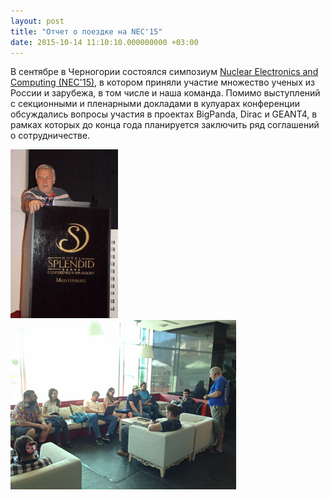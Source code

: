```yaml
---
layout: post
title: "Отчет о поездке на NEC'15"
date: 2015-10-14 11:10:10.000000000 +03:00
---
```

<p>В сентябре в Черногории состоялся симпозиум <a href="http://nec2015.jinr.ru/">Nuclear Electronics and Computing (NEC'15)</a>, в котором приняли участие множество ученых из России и зарубежа, в том числе и наша команда. Помимо выступлений с секционными и пленарными докладами в кулуарах конференции обсуждались вопросы участия в проектах BigPanda, Dirac и GEANT4, в рамках которых до конца года планируется заключить ряд соглашений о сотрудничестве.</p>
<p><img alt="pic-1" src="/content/images/nec-2015/pic-1.jpg" height="270" width="172" /><img alt="pic-2" src="/content/images/nec-2015/pic-2.jpg" height="271" width="361" /></p>
